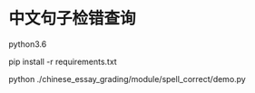 # 中文句子检错查询
python3.6

pip install -r requirements.txt

python ./chinese_essay_grading/module/spell_correct/demo.py

